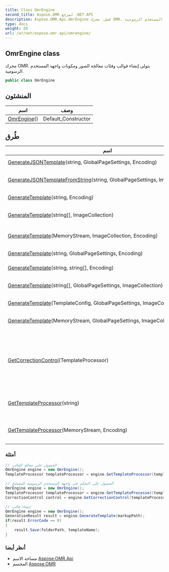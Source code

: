 ```yaml
---
title: Class OmrEngine
second_title: Aspose.OMR لمرجع .NET API
description: Aspose.OMR.Api.OmrEngine فصل. محرك OMR. يتولى إنشاء قوالب وفئات معالجة الصور ومكونات واجهة المستخدم الرسومية.
type: docs
weight: 20
url: /ar/net/aspose.omr.api/omrengine/
---
```

## OmrEngine class

محرك OMR. يتولى إنشاء قوالب وفئات معالجة الصور ومكونات واجهة المستخدم الرسومية.

```csharp
public class OmrEngine
```

## المنشئون

| اسم | وصف |
| --- | --- |
| [OmrEngine](omrengine/)() | Default_Constructor |

## طُرق

| اسم | وصف |
| --- | --- |
| [GenerateJSONTemplate](../../aspose.omr.api/omrengine/generatejsontemplate/)(string, GlobalPageSettings, Encoding) | إنشاء قالب (.omr) وصورة نموذج بناءً على علامة json . |
| [GenerateJSONTemplateFromString](../../aspose.omr.api/omrengine/generatejsontemplatefromstring/)(string, GlobalPageSettings, ImageCollection) | إنشاء نموذج (.omr) وصورة نموذج استنادًا إلى علامة JSON markup |
| [GenerateTemplate](../../aspose.omr.api/omrengine/generatetemplate/#generatetemplate_5)(string, Encoding) | إنشاء قالب (.omr) وصورة نموذج بناءً على ترميز النص |
| [GenerateTemplate](../../aspose.omr.api/omrengine/generatetemplate/#generatetemplate_6)(string[], ImageCollection) | إنشاء قالب (.omr) وصورة نموذج بناءً على مصفوفة من خطوط التوصيف |
| [GenerateTemplate](../../aspose.omr.api/omrengine/generatetemplate/#generatetemplate_1)(MemoryStream, ImageCollection, Encoding) | إنشاء قالب (.omr) وصورة نموذج بناءً على MemoryStream |
| [GenerateTemplate](../../aspose.omr.api/omrengine/generatetemplate/#generatetemplate_3)(string, GlobalPageSettings, Encoding) | إنشاء قالب (.omr) وصورة نموذج بناءً على ترميز النص |
| [GenerateTemplate](../../aspose.omr.api/omrengine/generatetemplate/#generatetemplate_4)(string, string[], Encoding) | إنشاء قالب (.omr) وصورة نموذج بناءً على ترميز النص |
| [GenerateTemplate](../../aspose.omr.api/omrengine/generatetemplate/#generatetemplate_7)(string[], GlobalPageSettings, ImageCollection) | إنشاء قالب (.omr) وصورة نموذج بناءً على مصفوفة من خطوط التوصيف |
| [GenerateTemplate](../../aspose.omr.api/omrengine/generatetemplate/#generatetemplate)(TemplateConfig, GlobalPageSettings, ImageCollection) | إنشاء قالب (.omr) وصورة نموذج بناءً على كائن النموذج |
| [GenerateTemplate](../../aspose.omr.api/omrengine/generatetemplate/#generatetemplate_2)(MemoryStream, GlobalPageSettings, ImageCollection, Encoding) | إنشاء قالب (.omr) وصورة نموذج بناءً على MemoryStream |
| [GetCorrectionControl](../../aspose.omr.api/omrengine/getcorrectioncontrol/)(TemplateProcessor) | ينشئ ملف[`CorrectionControl`](../../aspose.omr.correctionui/correctioncontrol/) المثال الذي يسمح بالعمل مع واجهة برمجة تطبيقات OMR باستخدام واجهة المستخدم الرسومية[`TemplateProcessor`](../templateprocessor/) كمعامل ويعمل فقط مع الصور التي تم إنشاؤها باستخدام template المحدد |
| [GetTemplateProcessor](../../aspose.omr.api/omrengine/gettemplateprocessor/#gettemplateprocessor_1)(string) | ينشئ ملف[`TemplateProcessor`](../templateprocessor/) المثال الذي يسمح بالعمل مع قالب محدد. |
| [GetTemplateProcessor](../../aspose.omr.api/omrengine/gettemplateprocessor/#gettemplateprocessor)(MemoryStream, Encoding) | ينشئ ملف[`TemplateProcessor`](../templateprocessor/) المثال الذي يسمح بالعمل مع قالب محدد. |

### أمثلة

```csharp
// الحصول على معالج القالب
OmrEngine engine = new OmrEngine();
TemplateProcessor templateProcessor = engine.GetTemplateProcessor(templatePath);
```

```csharp
// الحصول على التحكم في واجهة المستخدم الرسومية للتصحيح
OmrEngine engine = new OmrEngine();
TemplateProcessor templateProcessor = engine.GetTemplateProcessor(templatePath);
CorrectionControl control = engine.GetCorrectionControl(templateProcessor);
```

```csharp
// إنشاء قالب
OmrEngine engine = new OmrEngine();
GenerationResult result = engine.GenerateTemplate(markupPath);
if(result.ErrorCode == 0)
{
    result.Save(folderPath, templateName);
}
```

### أنظر أيضا

* مساحة الاسم [Aspose.OMR.Api](../../aspose.omr.api/)
* المجسم [Aspose.OMR](../../)


